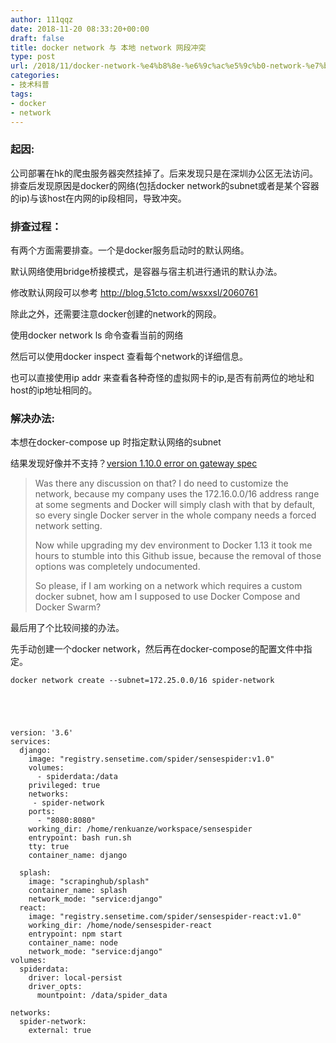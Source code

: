 ```yaml
---
author: 111qqz
date: 2018-11-20 08:33:20+00:00
draft: false
title: docker network 与 本地 network 网段冲突
type: post
url: /2018/11/docker-network-%e4%b8%8e-%e6%9c%ac%e5%9c%b0-network-%e7%bd%91%e6%ae%b5%e5%86%b2%e7%aa%81/
categories:
- 技术科普
tags:
- docker
- network
---
```


### 起因:


公司部署在hk的爬虫服务器突然挂掉了。后来发现只是在深圳办公区无法访问。排查后发现原因是docker的网络(包括docker network的subnet或者是某个容器的ip)与该host在内网的ip段相同，导致冲突。


### 排查过程：


有两个方面需要排查。一个是docker服务启动时的默认网络。

默认网络使用bridge桥接模式，是容器与宿主机进行通讯的默认办法。

修改默认网段可以参考 http://blog.51cto.com/wsxxsl/2060761

除此之外，还需要注意docker创建的network的网段。

使用docker network ls 命令查看当前的网络

然后可以使用docker inspect 查看每个network的详细信息。

也可以直接使用ip addr 来查看各种奇怪的虚拟网卡的ip,是否有前两位的地址和host的ip地址相同的。


### 解决办法:


本想在docker-compose up 时指定默认网络的subnet

结果发现好像并不支持？[version 1.10.0 error on gateway spec](https://github.com/docker/compose/issues/4366)


<blockquote>Was there any discussion on that? I do need to customize the network, because my company uses the 172.16.0.0/16 address range at some segments and Docker will simply clash with that by default, so every single Docker server in the whole company needs a forced network setting.

Now while upgrading my dev environment to Docker 1.13 it took me hours to stumble into this Github issue, because the removal of those options was completely undocumented.

So please, if I am working on a network which requires a custom docker subnet, how am I supposed to use Docker Compose and Docker Swarm?</blockquote>


最后用了个比较间接的办法。

先手动创建一个docker network，然后再在docker-compose的配置文件中指定。

    
    docker network create --subnet=172.25.0.0/16 spider-network




    
    version: '3.6'
    services:
      django:
        image: "registry.sensetime.com/spider/sensespider:v1.0"
        volumes:
          - spiderdata:/data
        privileged: true 
        networks: 
         - spider-network
        ports:
          - "8080:8080"
        working_dir: /home/renkuanze/workspace/sensespider
        entrypoint: bash run.sh 
        tty: true
        container_name: django
       
      splash: 
        image: "scrapinghub/splash"
        container_name: splash
        network_mode: "service:django"
      react:
        image: "registry.sensetime.com/spider/sensespider-react:v1.0"
        working_dir: /home/node/sensespider-react
        entrypoint: npm start 
        container_name: node
        network_mode: "service:django"
    volumes:
      spiderdata:
        driver: local-persist
        driver_opts:
          mountpoint: /data/spider_data
    
    networks:
      spider-network:
        external: true
    


















